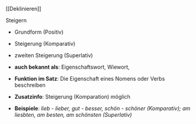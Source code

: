 [[Deklinieren]]

Steigern
- Grundform (Positiv)
- Steigerung (Komparativ)
- zweiten Steigerung (Superlativ)


- **auch bekannt als**: Eigenschaftswort, Wiewort,
- **Funktion im Satz**: Die Eigenschaft eines Nomens oder Verbs beschreiben
- **Zusatzinfo**: Steigerung (Komparation) möglich
- **Beispiele**: _lieb - lieber, gut - besser, schön - schöner (Komparativ); am liesbten, am besten, am schönsten (Superlativ)_